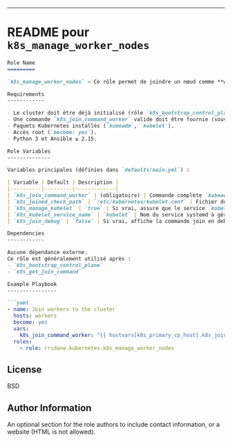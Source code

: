 
---

# README pour `k8s_manage_worker_nodes`

```markdown
Role Name
=========

`k8s_manage_worker_nodes` — Ce rôle permet de joindre un nœud comme **worker** dans un cluster Kubernetes, en utilisant une commande `kubeadm join` générée au préalable (cf. rôle `k8s_get_join_command`).

Requirements
------------

- Le cluster doit être déjà initialisé (rôle `k8s_bootstrap_control_plane`).
- Une commande `k8s_join_command_worker` valide doit être fournie (souvent via `hostvars[k8s_primary_cp_host]`).
- Paquets Kubernetes installés (`kubeadm`, `kubelet`).
- Accès root (`become: yes`).
- Python 3 et Ansible ≥ 2.15.

Role Variables
--------------

Variables principales (définies dans `defaults/main.yml`) :

| Variable | Default | Description |
|----------|---------|-------------|
| `k8s_join_command_worker` | (obligatoire) | Commande complète `kubeadm join ...` pour un worker. |
| `k8s_joined_check_path` | `/etc/kubernetes/kubelet.conf` | Fichier dont la présence indique que le nœud est déjà joint. |
| `k8s_manage_kubelet` | `true` | Si vrai, assure que le service `kubelet` est activé et démarré. |
| `k8s_kubelet_service_name` | `kubelet` | Nom du service systemd à gérer. |
| `k8s_join_debug` | `false` | Si vrai, affiche la commande join en debug. |

Dependencies
------------

Aucune dépendance externe.  
Ce rôle est généralement utilisé après :
- `k8s_bootstrap_control_plane`
- `k8s_get_join_command`

Example Playbook
----------------

```yaml
- name: Join workers to the cluster
  hosts: workers
  become: yes
  vars:
    k8s_join_command_worker: "{{ hostvars[k8s_primary_cp_host].k8s_join_command_worker }}"
  roles:
    - role: rridane.kubernetes.k8s_manage_worker_nodes
```

License
-------

BSD

Author Information
------------------

An optional section for the role authors to include contact information, or a website (HTML is not allowed).
